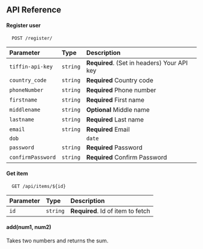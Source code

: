 
## API Reference

#### Register user 

```http
  POST /register/
```

| Parameter | Type     | Description                |
| :-------- | :------- | :------------------------- |
| `tiffin-api-key` | `string` | **Required**. (Set in headers) Your API key |
| `country_code` | `string` | **Required** Country code|
|`phoneNumber`|`string` | **Required** Phone number|
|`firstname`    | `string`|**Required** First name|
|`middlename`|`string`|**Optional** Middle name |
|`lastname`|`string`|**Required** Last name|
|`email`|`string`|**Required** Email|
|`dob`||`date`|**Required** Date of birth|
|`password`|`string`|**Required** Password|
|`confirmPassword`|`string`|**Required** Confirm Password|


#### Get item

```http
  GET /api/items/${id}
```

| Parameter | Type     | Description                       |
| :-------- | :------- | :-------------------------------- |
| `id`      | `string` | **Required**. Id of item to fetch |

#### add(num1, num2)

Takes two numbers and returns the sum.

